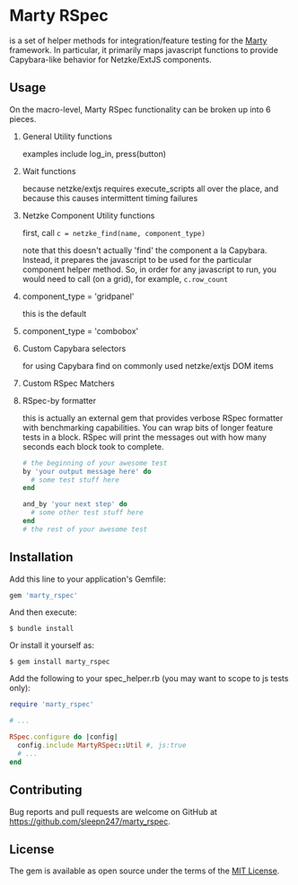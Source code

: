 # Marty RSpec

is a set of helper methods for integration/feature testing for the [Marty](https://github.com/arman000/marty) framework. In particular, it primarily maps javascript functions to provide Capybara-like behavior for Netzke/ExtJS components.

## Usage

On the macro-level, Marty RSpec functionality can be broken up into 6 pieces.

1. General Utility functions

    examples include log_in, press(button)

2. Wait functions

    because netzke/extjs requires execute_scripts all over the place, and because this causes intermittent timing failures

3. Netzke Component Utility functions

    first, call `c = netzke_find(name, component_type)`

    note that this doesn't actually 'find' the component a la Capybara. Instead, it prepares the javascript to be used for the particular component helper method. So, in order for any javascript to run, you would need to call (on a grid), for example, `c.row_count`

  1. component_type = 'gridpanel'

        this is the default

  2. component_type = 'combobox'

4. Custom Capybara selectors

    for using Capybara find on commonly used netzke/extjs DOM items

5. Custom RSpec Matchers

6. RSpec-by formatter

    this is actually an external gem that provides verbose RSpec formatter with benchmarking capabilities. You can wrap bits of longer feature tests in a block. RSpec will print the messages out with how many seconds each block took to complete.

    ```ruby
    # the beginning of your awesome test
    by 'your output message here' do
      # some test stuff here
    end

    and_by 'your next step' do
      # some other test stuff here
    end
    # the rest of your awesome test
    ```

## Installation

Add this line to your application's Gemfile:

```ruby
gem 'marty_rspec'
```

And then execute:

    $ bundle install

Or install it yourself as:

    $ gem install marty_rspec

Add the following to your spec_helper.rb (you may want to scope to js tests only):

```ruby
require 'marty_rspec'

# ...

RSpec.configure do |config|
  config.include MartyRSpec::Util #, js:true
  # ...
end
```

## Contributing

Bug reports and pull requests are welcome on GitHub at https://github.com/sleepn247/marty_rspec.


## License

The gem is available as open source under the terms of the [MIT License](http://opensource.org/licenses/MIT).
